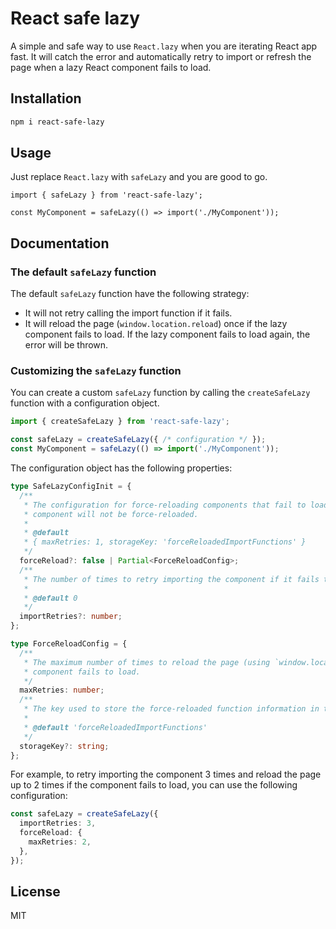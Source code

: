 # React safe lazy

A simple and safe way to use `React.lazy` when you are iterating React app fast. It will catch the error and automatically retry to import or refresh the page when a lazy React component fails to load.

## Installation

```bash
npm i react-safe-lazy
```

## Usage

Just replace `React.lazy` with `safeLazy` and you are good to go.

```tsx
import { safeLazy } from 'react-safe-lazy';

const MyComponent = safeLazy(() => import('./MyComponent'));
```

## Documentation

### The default `safeLazy` function

The default `safeLazy` function have the following strategy:

- It will not retry calling the import function if it fails.
- It will reload the page (`window.location.reload`) once if the lazy component fails to load. If the lazy component fails to load again, the error will be thrown.

### Customizing the `safeLazy` function

You can create a custom `safeLazy` function by calling the `createSafeLazy` function with a configuration object.

```ts
import { createSafeLazy } from 'react-safe-lazy';

const safeLazy = createSafeLazy({ /* configuration */ });
const MyComponent = safeLazy(() => import('./MyComponent'));
```

The configuration object has the following properties:

```ts
type SafeLazyConfigInit = {
  /**
   * The configuration for force-reloading components that fail to load. If set to `false`, the
   * component will not be force-reloaded.
   *
   * @default
   * { maxRetries: 1, storageKey: 'forceReloadedImportFunctions' }
   */
  forceReload?: false | Partial<ForceReloadConfig>;
  /**
   * The number of times to retry importing the component if it fails to load.
   *
   * @default 0
   */
  importRetries?: number;
};

type ForceReloadConfig = {
  /**
   * The maximum number of times to reload the page (using `window.location.reload`) if the
   * component fails to load.
   */
  maxRetries: number;
  /**
   * The key used to store the force-reloaded function information in the session storage.
   *
   * @default 'forceReloadedImportFunctions'
   */
  storageKey?: string;
};
```

For example, to retry importing the component 3 times and reload the page up to 2 times if the component fails to load, you can use the following configuration:

```ts
const safeLazy = createSafeLazy({
  importRetries: 3,
  forceReload: {
    maxRetries: 2,
  },
});
```

## License

MIT
